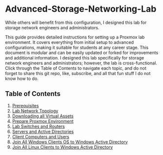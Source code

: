 # Advanced-Storage-Networking-Lab
While others will benefit from this configuration, I designed this lab for storage network engineers and administrators.

This guide provides detailed instructions for setting up a Proxmox lab environment. It covers everything from initial setup to advanced configurations, making it suitable for students at any career stage. This document is modular and can be easily updated or forked for improvements and additional information. I designed this lab specifically for storage network engineers and administrators; however, the lab is cross-functional. Click through the Table of Contents to navigate each topic, and do not forget to share this git repo, like, subscribe, and all that fun stuff I do not know how to do.

## Table of Contents

1. [Prerequisites](Prerequisites.md)
2. [Lab Network Topology](Lab%20Network%20Topology.md)
3. [Downloading all Virtual Assets](Downloading%20all%20Virtual%20Assets.md)
5. [Prepare Proxmox Environment](Prepare%20Proxmox%20Environment.md)
7. [Lab Switches and Routers](Lab%20Switches%20and%20Routers.md)
8. [Servers and Active Directories](Servers%20and%20Active%20Directories.md)
9. [Client Computers and Users](Client%20Computers%20and%20Users.md)
10. [Join All Windows Clients OS to Windows Active Directory](Join%20All%20Windows%20Clients%20OS%20to%20Windows%20Active%20Directory.md)
11. [Join All Linux Clients to Windows Active Directory](Linux%20to%20Windows%20Active%20Directory.md)

